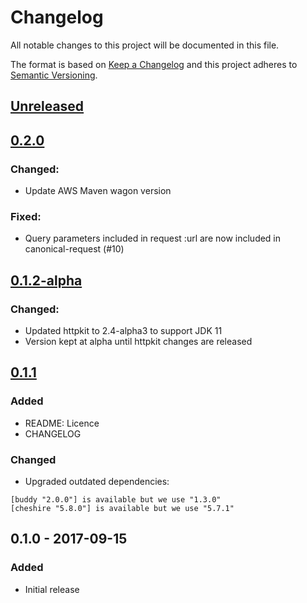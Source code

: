 # Changelog
All notable changes to this project will be documented in this file.

The format is based on [Keep a Changelog](http://keepachangelog.com/en/1.0.0/)
and this project adheres to [Semantic Versioning](http://semver.org/spec/v2.0.0.html).

## [Unreleased]

## [0.2.0]
### Changed:
- Update AWS Maven wagon version
### Fixed:
- Query parameters included in request :url are now included in canonical-request (#10)

## [0.1.2-alpha]
### Changed:
- Updated httpkit to 2.4-alpha3 to support JDK 11
- Version kept at alpha until httpkit changes are released

## [0.1.1]
### Added
- README: Licence
- CHANGELOG

### Changed
- Upgraded outdated dependencies:
```
[buddy "2.0.0"] is available but we use "1.3.0"
[cheshire "5.8.0"] is available but we use "5.7.1"
```

## 0.1.0 - 2017-09-15 
### Added
- Initial release

[Unreleased]: https://github.com/Yleisradio/http-kit-aws4/compare/v0.2.0...HEAD
[0.2.0]: https://github.com/Yleisradio/http-kit-aws4/compare/v0.1.2-alpha...v0.2.0
[0.1.2-alpha]: https://github.com/Yleisradio/http-kit-aws4/compare/v0.1.1...v0.1.2-alpha
[0.1.1]: https://github.com/Yleisradio/http-kit-aws4/compare/v0.1.0...v0.1.1
